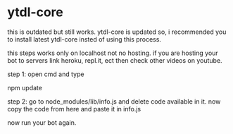 # ytdl-core

this is outdated but still works. 
ytdl-core is updated so, i recommended you to install latest ytdl-core insted of using this process.

this steps works only on localhost not no hosting.
if you are hosting your bot to servers link heroku, repl.it, ect then check other videos on youtube.

step 1:
open cmd and type

npm update 

step 2:
go to node_modules/lib/info.js and delete code available in it. 
now copy the code from here and paste it in info.js


now run your bot again.
